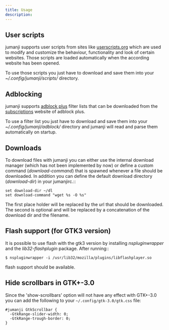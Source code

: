 ```yaml
---
title: Usage
description: 
---
```


## User scripts
jumanji supports user scripts from sites like
[userscripts.org](http://userscripts.org) which are used to modify and
customize the behaviour, functionality and look of certain websites. Those
scripts are loaded automatically when the according website has been opened.

To use those scripts you just have to download and save them into your
*~/.config/jumanji/scripts/* directory.

## Adblocking
jumanji supports [adblock plus](http://adblockplus.org) filter lists that can
be downloaded from the [subscriptions](https://adblockplus.org/en/subscriptions)
website of adblock plus.

To use a filter list you just have to download and save them into your
*~/.config/jumanji/adblock/* directory and jumanji will read and parse them
automatically on startup.

## Downloads
To download files with jumanji you can either use the internal download manager
(which has not been implemented by now) or define a custom command
(*download-command*) that is spawned whenever a file should be downloaded. In
addition you can define the default download directory (*download-dir*) in your
jumanjirc.::

    set download-dir ~/dl
    set download-command "wget %s -O %s"

The first place holder will be replaced by the url that should be downloaded.
The second is optional and will be replaced by a concatenation of the download
dir and the filename.

## Flash support (for GTK3 version)
It is possible to use flash with the gtk3 version by installing
*nspluginwrapper* and the *lib32-flashplugin* package. After running::

    $ nspluginwrapper -i /usr/lib32/mozilla/plugins/libflashplayer.so

flash support should be available.

## Hide scrollbars in GTK+-3.0
Since the 'show-scrollbars' option will not have any effect with GTK+-3.0 you
can add the following to your `~/.config/gtk-3.0/gtk.css` file:

    #jumanji GtkScrollbar {
      -GtkRange-slider-width: 0;
      -GtkRange-trough-border: 0;
    }

